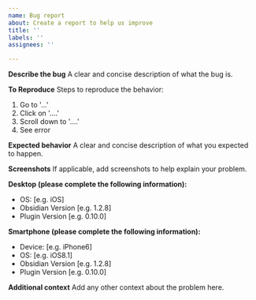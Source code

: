 ```yaml
---
name: Bug report
about: Create a report to help us improve
title: ''
labels: ''
assignees: ''

---
```


**Describe the bug**
A clear and concise description of what the bug is.

**To Reproduce**
Steps to reproduce the behavior:
1. Go to '...'
2. Click on '....'
3. Scroll down to '....'
4. See error

**Expected behavior**
A clear and concise description of what you expected to happen.

**Screenshots**
If applicable, add screenshots to help explain your problem.

**Desktop (please complete the following information):**
 - OS: [e.g. iOS]
 - Obsidian Version [e.g. 1.2.8]
 - Plugin Version [e.g. 0.10.0]

**Smartphone (please complete the following information):**
 - Device: [e.g. iPhone6]
 - OS: [e.g. iOS8.1]
 - Obsidian Version [e.g. 1.2.8]
 - Plugin Version [e.g. 0.10.0]

**Additional context**
Add any other context about the problem here.
